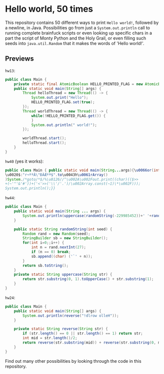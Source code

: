 # Hello world, 50 times

This repository contains 50 different ways to print `Hello world!`, followed by a newline, in Java. Possibilities
go from just a `System.out.println` call to running complete brainfuck scripts or even looking up specific chars in
a part the script of Monty Python and the Holy Grail, or even filling such seeds into `java.util.Random` that it makes
the words of 'Hello world!'.

## Previews

`hw13`:
```java
public class Main {
    private static final AtomicBoolean HELLO_PRINTED_FLAG = new AtomicBoolean(false);
    public static void main(String[] args) {
        Thread helloThread = new Thread(() -> {
            System.out.print("Hello");
            HELLO_PRINTED_FLAG.set(true);
        });
        Thread worldThread = new Thread(() -> {
            while(!HELLO_PRINTED_FLAG.get()) {
            }
            System.out.println(" world!");
        });

        worldThread.start();
        helloThread.start();
    }
}
```

`hw40` (yes it works):
```java
public class Main { public static void main(String...args){\u0066or(int
\u0020$:"r¬ººÀ\"ÐÀÆºª$".to\u0043h\u0061rArray()
)System./*goto/*$/%\u0126//^\u002A\u002Fout.print((char)(($>>
+(~'"'&'#'))+('<'>>('\\'/'.')/\u002Array.const(~1)\*\u002F)));
System.out.println();}}
```

`hw44`:
```java
public class Main {
    public static void main(String ... args) {
        System.out.println(uppercase(randomString(-229985452))+' '+randomString(-147909649)+'!');
    }

    public static String randomString(int seed) {
        Random rand = new Random(seed);
        StringBuilder sb = new StringBuilder();
        for(int i=0;;i++) {
            int n = rand.nextInt(27);
            if (n == 0) break;
            sb.append((char) ('`' + n));
        }
        return sb.toString();
    }
    private static String uppercase(String str) {
        return str.substring(0, 1).toUpperCase() + str.substring(1);
    }
}
```

`hw24`:
```java
public class Main {
    public static void main(String[] args) {
        System.out.println(reverse("!dlrow olleH"));
    }

    private static String reverse(String str) {
        if (str.length() == 0 || str.length() == 1) return str;
        int mid = str.length()/2;
        return reverse(str.substring(mid)) + reverse(str.substring(0, mid));
    }
}
```

Find out many other possibilities by looking through the code in this repository.
